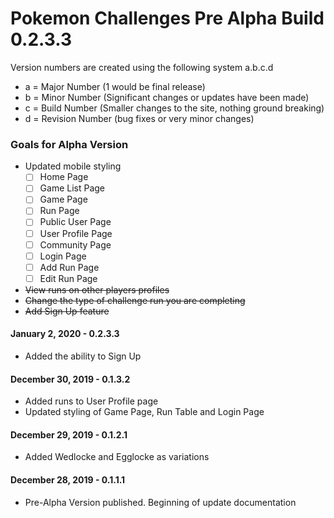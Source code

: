 # Pokemon Challenges Pre Alpha Build 0.2.3.3

Version numbers are created using the following system
a.b.c.d

- a = Major Number (1 would be final release)
- b = Minor Number (Significant changes or updates have been made)
- c = Build Number (Smaller changes to the site, nothing ground breaking)
- d = Revision Number (bug fixes or very minor changes)

### Goals for Alpha Version
- Updated mobile styling
  - [ ] Home Page
  - [ ] Game List Page
  - [ ] Game Page
  - [ ] Run Page
  - [ ] Public User Page
  - [ ] User Profile Page
  - [ ] Community Page
  - [ ] Login Page
  - [ ] Add Run Page
  - [ ] Edit Run Page
- ~~View runs on other players profiles~~
- ~~Change the type of challenge run you are completing~~
- ~~Add Sign Up feature~~

#### January 2, 2020 - 0.2.3.3
- Added the ability to Sign Up

#### December 30, 2019 - 0.1.3.2
- Added runs to User Profile page
- Updated styling of Game Page, Run Table and Login Page

#### December 29, 2019 - 0.1.2.1
- Added Wedlocke and Egglocke as variations

#### December 28, 2019 - 0.1.1.1
 - Pre-Alpha Version published. Beginning of update documentation